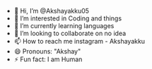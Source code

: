 - 👋 Hi, I’m @Akshayakku05
- 👀 I’m interested in Coding and things
- 🌱 I’m currently learning languages
- 💞️ I’m looking to collaborate on no idea
- 📫 How to reach me instagram - Akshayakku
- 😄 Pronouns: "Akshay"
- ⚡ Fun fact: I am Human

<!---
Akshayakku05/Akshayakku05 is a ✨ special ✨ repository because its `README.md` (this file) appears on your GitHub profile.
You can click the Preview link to take a look at your changes.
--->
